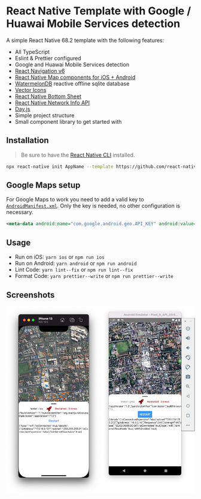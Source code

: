 # React Native Template with Google / Huawai Mobile Services detection

A simple React Native 68.2 template with the following features:

- All TypeScript
- Eslint & Prettier configured
- Google and Huawai Mobile Services detection
- [React Navigation v6](https://reactnavigation.org/docs/getting-started/)
- [React Native Map components for iOS + Android](https://github.com/react-native-maps/react-native-maps)
- [WatermelonDB](https://nozbe.github.io/WatermelonDB/) reactive offline sqlite database
- [Vector Icons](https://oblador.github.io/react-native-vector-icons/)
- [React Native Bottom Sheet](https://gorhom.github.io/react-native-bottom-sheet/)
- [React Native Network Info API](https://github.com/react-native-netinfo/react-native-netinfo#readme) 
- [Day.js](https://github.com/iamkun/dayjs/)
- Simple project structure
- Small component library to get started with

## Installation

> Be sure to have the [React Native CLI](https://reactnative.dev/docs/environment-setup) installed.

```bash
npx react-native init AppName --template https://github.com/react-native-template-gms-hms-plus/react-native-template-gms-hms-plus
```

## Google Maps setup
For Google Maps to work you need to add a valid key to [`AndroidManifest.xml`](https://developers.google.com/maps/documentation/android-sdk/start#add-key). Only the key is needed, no other configuration is necessary.
```xml
<meta-data android:name="com.google.android.geo.API_KEY" android:value="${MAPS_API_KEY}" />
```

## Usage

- Run on iOS: `yarn ios` or `npm run ios`
- Run on Android: `yarn android` or `npm run android`
- Lint Code: `yarn lint--fix` or `npm run lint--fix`
- Format Code: `yarn prettier--write` or `npm run prettier--write`

## Screenshots

![iOS / Android](./screenshots/screens.png)
